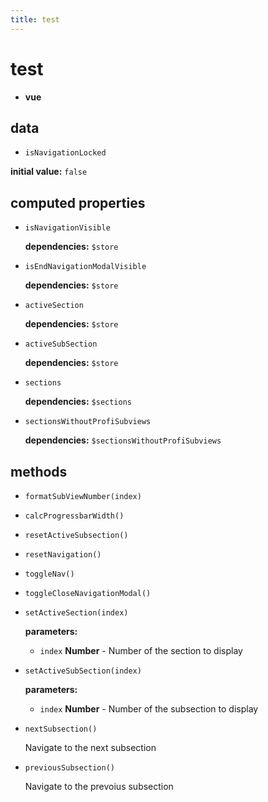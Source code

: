 ```yaml
---
title: test
---
```

# test 

- **vue** 

## data 

- `isNavigationLocked` 

**initial value:** `false` 

## computed properties 

- `isNavigationVisible` 

   **dependencies:** `$store` 

- `isEndNavigationModalVisible` 

   **dependencies:** `$store` 

- `activeSection` 

   **dependencies:** `$store` 

- `activeSubSection` 

   **dependencies:** `$store` 

- `sections` 

   **dependencies:** `$sections` 

- `sectionsWithoutProfiSubviews` 

   **dependencies:** `$sectionsWithoutProfiSubviews` 


## methods 

- `formatSubViewNumber(index)` 

- `calcProgressbarWidth()` 

- `resetActiveSubsection()` 

- `resetNavigation()` 

- `toggleNav()` 

- `toggleCloseNavigationModal()` 

- `setActiveSection(index)` 

  **parameters:** 

     - `index` **Number** - Number of the section to display 

- `setActiveSubSection(index)` 

  **parameters:** 

     - `index` **Number** - Number of the subsection to display 

- `nextSubsection()` 

  Navigate to the next subsection 

- `previousSubsection()` 

  Navigate to the prevoius subsection 

